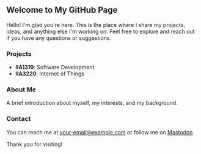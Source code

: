 ## Welcome to My GitHub Page

Hello! I'm glad you're here. This is the place where I share my projects, ideas, and anything else I'm working on. Feel free to explore and reach out if you have any questions or suggestions.

### Projects
- **IIA1319**: Software Development
- **IIA3220**: Internet of Things

### About Me
A brief introduction about myself, my interests, and my background.

### Contact
You can reach me at [your-email@example.com](mailto:your-email@example.com) or follow me on [Mastodon](https://social.vivaldi.net/@jarro) 

Thank you for visiting!
